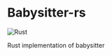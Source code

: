 # Babysitter-rs
![Rust](https://github.com/KidContainer/Babysitter-rs/workflows/Rust/badge.svg)

Rust implementation of babysitter
